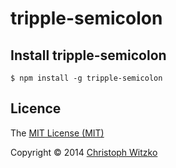 # tripple-semicolon

## Install tripple-semicolon

    $ npm install -g tripple-semicolon

## Licence

The [MIT License (MIT)](http://opensource.org/licenses/MIT)

Copyright © 2014 [Christoph Witzko](https://twitter.com/christophwitzko)
